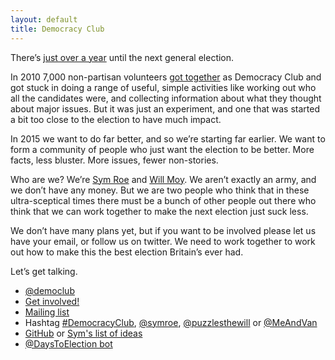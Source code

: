```yaml
---
layout: default
title: Democracy Club
---
```


There’s [just over a year](https://twitter.com/DaysToElection) until the next general election.

In 2010 7,000 non-partisan volunteers [got together](http://news.bbc.co.uk/1/hi/uk_politics/election_2010/8651258.stm) as Democracy Club and got stuck in doing a range of useful, simple activities like working out who all the candidates were, and collecting information about what they thought about major issues. But it was just an experiment, and one that was started a bit too close to the election to have much impact. 

In 2015 we want to do far better, and so we’re starting far earlier.  We want to form a community of people who just want the election to be better. More facts, less bluster. More issues, fewer non-stories.

Who are we? We’re [Sym Roe](https://twitter.com/symroe) and [Will Moy](https://twitter.com/puzzlesthewill). We aren’t exactly an army, and we don’t have any money. But we are two people who think that in these ultra-sceptical times there must be a bunch of other people out there who think that we can work together to make the next election just suck less.

We don’t have many plans yet, but if you want to be involved please let us have your email, or follow us on twitter. We need to work together to work out how to make this the best election Britain’s ever had.

Let’s get talking.

* [@democlub](https://twitter.com/democlub)
* [Get involved!](get_involved)
* [Mailing list](https://groups.google.com/forum/#!forum/democracy-club)
* Hashtag [#DemocracyClub](https://twitter.com/search?q=%23democracyclub), [@symroe](https://twitter.com/symroe), [@puzzlesthewill](https://twitter.com/puzzlesthewill) or [@MeAndVan](https://twitter.com/MeAndVan)
* [GitHub](https://github.com/DemocracyClub/) or [Sym's list of ideas](https://github.com/symroe/Election/blob/master/IDEAS.mkd)
* [@DaysToElection bot](https://twitter.com/DaysToElection)
